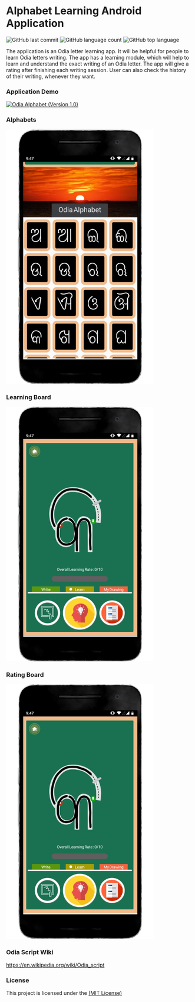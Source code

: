 # Alphabet Learning Android Application
<p>     <img alt="GitHub last commit" src="https://img.shields.io/github/last-commit/Deeptiman/Alphabet-Learning-Android-Application">  <img alt="GitHub language count" src="https://img.shields.io/github/languages/count/Deeptiman/Alphabet-Learning-Android-Application"> <img alt="GitHub top language" src="https://img.shields.io/github/languages/top/Deeptiman/Alphabet-Learning-Android-Application"></p>

The application is an Odia letter learning app. It will be helpful for people to learn Odia letters writing. The app has a learning module, which will help to learn and understand the exact writing of an Odia letter. The app will give a rating after finishing each writing session. User can also check the history of their writing, whenever they want.

### Application Demo

[![Odia Alphabet (Version 1.0)](https://img.youtube.com/vi/IZtcetrBmAI/0.jpg)](https://www.youtube.com/watch?v=IZtcetrBmAI)

### Alphabets

<img src="/release/app-screenshot/export_phone_dashboard.png" width="400" />

### Learning Board

<img src="/release/app-screenshot/export_phone_learning.png" width="400" />

### Rating Board

<img src="/release/app-screenshot/export_phone_drawing.png" width="400" />

### Odia Script Wiki
https://en.wikipedia.org/wiki/Odia_script

### License
This project is licensed under the [(MIT License)](https://github.com/Deeptiman/Alphabet-Learning-Android-Application/blob/master/LICENSE)
